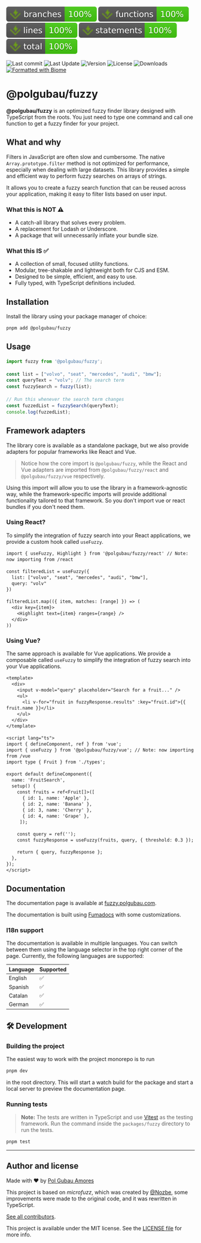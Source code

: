 ![Branches](./badges/packages/fuzzy/coverage-branches.svg)
![Functions](./badges/packages/fuzzy/coverage-functions.svg)
![Lines](./badges/packages/fuzzy/coverage-lines.svg)
![Statements](./badges/packages/fuzzy/coverage-statements.svg)
![Coverage total](./badges/packages/fuzzy/coverage-total.svg)

![Last commit](https://img.shields.io/github/last-commit/PolGubau/fuzzy?logo=git)
![Last Update](https://img.shields.io/npm/last-update/%40polgubau%2Ffuzzy?logo=npm&label=last%20update)
![Version](https://img.shields.io/npm/v/%40polgubau%2Ffuzzy?logo=npm&label=version)
![License](https://img.shields.io/github/license/PolGubau/fuzzy?logo=github&label=license)
![Downloads](https://img.shields.io/npm/dt/%40polgubau%2Ffuzzy?logo=npm&label=downloads)
[![Formatted with Biome](https://img.shields.io/badge/Formatted_with-Biome-60a5fa?style=flat&logo=biome)](https://biomejs.dev/)


# @polgubau/fuzzy
**@polgubau/fuzzy** is an optimized fuzzy finder library designed with TypeScript from the roots. You just need to type one command and call one function to get a fuzzy finder for your project.
 
## What and why
Filters in JavaScript are often slow and cumbersome. The native `Array.prototype.filter` method is not optimized for performance, especially when dealing with large datasets. This library provides a simple and efficient way to perform fuzzy searches on arrays of strings.

It allows you to create a fuzzy search function that can be reused across your application, making it easy to filter lists based on user input.


### What this is NOT ⚠️
- A catch-all library that solves every problem.
- A replacement for Lodash or Underscore.
- A package that will unnecessarily inflate your bundle size.

### What this IS ✅
- A collection of small, focused utility functions.
- Modular, tree-shakable and lightweight both for CJS and ESM.
- Designed to be simple, efficient, and easy to use.
- Fully typed, with TypeScript definitions included.

## Installation

Install the library using your package manager of choice:

```sh
pnpm add @polgubau/fuzzy
```

## Usage

```ts
import fuzzy from '@polgubau/fuzzy';

const list = ["volvo", "seat", "mercedes", "audi", "bmw"];
const queryText = "volv"; // The search term
const fuzzySearch = fuzzy(list);

// Run this whenever the search term changes
const fuzzedList = fuzzySearch(queryText);
console.log(fuzzedList); 
```
## Framework adapters
The library core is available as a standalone package, but we also provide adapters for popular frameworks like React and Vue.

> Notice how the core import is `@polgubau/fuzzy`, while the React and Vue adapters are imported from `@polgubau/fuzzy/react` and `@polgubau/fuzzy/vue` respectively.

Using this import will allow you to use the library in a framework-agnostic way, while the framework-specific imports will provide additional functionality tailored to that framework. So you don't import vue or react bundles if you don't need them. 

### Using React? 
To simplify the integration of fuzzy search into your React applications, we provide a custom hook called `useFuzzy`.

```tsx title="App.tsx"
import { useFuzzy, Highlight } from '@polgubau/fuzzy/react' // Note: now importing from /react

const filteredList = useFuzzy({
  list: ["volvo", "seat", "mercedes", "audi", "bmw"],
  query: "volv"
})

filteredList.map(({ item, matches: [range] }) => (
  <div key={item}>
    <Highlight text={item} ranges={range} />
  </div>
))
```

### Using Vue?
The same approach is available for Vue applications. We provide a composable called `useFuzzy` to simplify the integration of fuzzy search into your Vue applications.

```vue title="App.vue"
<template>
  <div>
    <input v-model="query" placeholder="Search for a fruit..." />
    <ul>
      <li v-for="fruit in fuzzyResponse.results" :key="fruit.id">{{ fruit.name }}</li>
    </ul>
  </div>
</template>

<script lang="ts">
import { defineComponent, ref } from 'vue';
import { useFuzzy } from '@polgubau/fuzzy/vue'; // Note: now importing from /vue
import type { Fruit } from './types';

export default defineComponent({
  name: 'FruitSearch',
  setup() {
    const fruits = ref<Fruit[]>([
      { id: 1, name: 'Apple' },
      { id: 2, name: 'Banana' },
      { id: 3, name: 'Cherry' },
      { id: 4, name: 'Grape' },
     ]);

    const query = ref('');
    const fuzzyResponse = useFuzzy(fruits, query, { threshold: 0.3 });

    return { query, fuzzyResponse };
  },
});
</script>
```
## Documentation
The documentation page is available at [fuzzy.polgubau.com](https://fuzzy.polgubau.com).

The documentation is built using [Fumadocs](https://fumadocs.com) with some customizations.

### I18n support

The documentation is available in multiple languages. You can switch between them using the language selector in the top right corner of the page.
Currently, the following languages are supported:

| Language | Supported |
| -------- | --------- |
| English  | ✅       |
| Spanish  | ✅       |
| Catalan  | ✅       |
| German   | ✅       |



## 🛠 Development

### Building the project

The easiest way to work with the project monorepo is to run

```sh
pnpm dev
```
in the root directory. This will start a watch build for the package and start a local server to preview the documentation page.

### Running tests
> **Note:** The tests are written in TypeScript and use [Vitest](https://vitest.dev/) as the testing framework.
Run the command inside the `packages/fuzzy` directory to run the tests.
```sh
pnpm test
```


---
## Author and license
Made with ❤️ by [Pol Gubau Amores](https://polgubau.com)

This project is based on *microfuzz*, which was created by [@Nozbe](https://github.com/Nozbe), some improvements were made to the original code, and it was rewritten in TypeScript.

[See all contributors](https://github.com/PolGubau/fuzzy/graphs/contributors).

This project is available under the MIT license. See the [LICENSE file](https://github.com/PolGubau/fuzzy/LICENSE) for more info.
